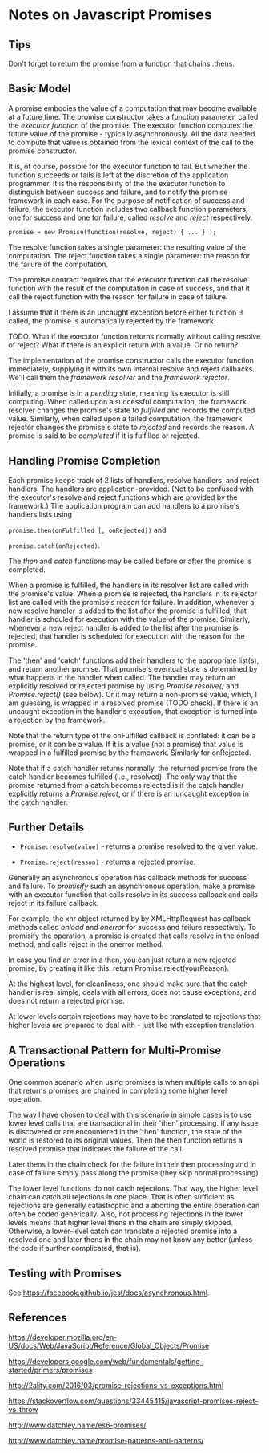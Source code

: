 
# Notes on Javascript Promises

## Tips

Don't forget to return the promise from a function that chains .thens.

## Basic Model

A promise embodies the value of a computation that may become available
at a future time. The promise constructor takes a function parameter,
called the _executor function_ of the promise. The executor function 
computes the future value of the promise - typically asynchronously.
All the data needed to compute that value is obtained from the lexical
context of the call to the promise constructor.

It is, of course, possible for the executor function to fail. But whether the
function succeeds or fails is left at the discretion of the application
programmer. It is the responsibility of the the executor function to distinguish
between success and failure, and to notify the promise framework in each case.
For the purpose of notification of success and failure, the executor function
includes two callback function parameters, one for success and one for failure,
called _resolve_ and _reject_ respectively.

`promise = new Promise(function(resolve, reject) { ... } );`

The resolve function takes a single parameter: the resulting value of the 
computation. The reject function takes a single parameter: the reason for 
the failure of the computation.

The promise contract requires that the executor function call the resolve
function with the result of the computation in case of success, and that it
call the reject function with the reason for failure in case of failure.

I assume that if there is an uncaught exception before either function is
called, the promise is automatically rejected by the framework.

TODO. What if the executor function returns normally without calling 
resolve of reject? What if there is an explicit return with a value.
Or no return?

The implementation of the promise constructor calls the executor function
immediately, supplying it with its own internal resolve and reject callbacks.
We'll call them the _framework resolver_ and the _framework rejector_.

Initially, a promise is in a _pending_ state, meaning its executor is still
computing. When called upon a successful computation, the framework resolver
changes the promise's state to _fulfilled_ and records the computed value.
Similarly, when called upon a failed computation, the framework rejector changes
the promise's state to _rejected_ and records the reason.  A promise is said to
be _completed_ if it is fulfilled or rejected.

## Handling Promise Completion

Each promise keeps track of 2 lists of handlers, resolve handlers, and reject
handlers. The handlers are application-provided. (Not to be confused with the
executor's resolve and reject functions which are provided by the framework.)
The application program can add handlers to a promise's handlers lists using

`promise.then(onFulfilled [, onRejected])` and

`promise.catch(onRejected)`. 

The _then_ and _catch_ functions may be called before or after the promise is
completed. 

When a promise is fulfilled, the handlers in its resolver list are called with
the promise's value. When a promise is rejected, the handlers in its
rejector list are called with the promise's reason for failure. In addition,
whenever a new resolve handler is added to the list after the promise is
fulfilled, that handler is schduled for execution with the value of the promise.
Similarly, whenever a new reject handler is added to the list after the
promise is rejected, that handler is scheduled for execution with the reason for
the promise.

The 'then' and 'catch' functions add their handlers to the appropriate list(s), and
return another promise. That promise's eventual state is determined by what
happens in the handler when called. The handler may return an explicitly
resolved or rejected promise by using _Promise.resolve()_ and
_Promise.reject()_ (see below). Or it may return a non-promise value, which, I am guessing,
is wrapped in a resolved promise (TODO check). If there is an uncaught exception
in the handler's execution, that exception is turned into a rejection by the
framework.

Note that the return type of the onFulfilled callback is conflated: it can be a
promise, or it can be a value. If it is a value (not a promise) that value is
wrapped in a fulfilled promise by the framework. Similarly for onRejected.

Note that if a catch handler returns normally, the returned promise from the
catch handler becomes fulfilled (i.e., resolved). The only way that the promise
returned from a catch becomes rejected is if the catch handler explicitly
returns a _Promise.reject_, or if there is an iuncaught exception in the catch
handler.

## Further Details

- `Promise.resolve(value)` - returns a promise resolved to the given value.

- `Promise.reject(reason)` - returns a rejected promise.

Generally an asynchronous operation has callback methods for success and failure. 
To _promisify_ such an asynchronous operation, make a promise with an executor
function that calls resolve in its success callback and calls reject in its
failure callback.

For example, the xhr object returned by by XMLHttpRequest has callback methods
called _onload_ and _onerror_ for success and failure respectively. To promisify
the operation, a promise is created that calls resolve in the onload method, and
calls reject in the onerror method.

In case you find an error in a then, you can just return a new rejected promise,
by creating it like this: return Promise.reject(yourReason).

At the highest level, for cleanliness, one should make sure that the catch
handler is real simple, deals with all errors, does not cause exceptions, and
does not return a rejected promise.

At lower levels certain rejections may have to be translated to rejections
that higher levels are prepared to deal with - just like with exception 
translation.

## A Transactional Pattern for Multi-Promise Operations

One common scenario when using promises is when multiple calls to an api that
returns promises are chained in completing some higher level operation. 

The way I have chosen to deal with this scenario in simple cases is to use lower
level calls that are transactional in their 'then' processing. If any issue is
discovered or are encountered in the 'then' function, the state of the world is
restored to its original values. Then the then function returns a resolved
promise that indicates the failure of the call. 

Later thens in the chain check for the failure in their then processing and in
case of failure simply pass along the promise (they skip normal processing).

The lower level functions do not catch rejections. That way, the higher level
chain can catch all rejections in one place. That is often sufficient as
rejections are generally catastrophic and a aborting the entire operation can
often be coded generically. Also, not processing rejections in the lower levels
means that higher level thens in the chain are simply skipped. Otherwise, a
lower-level catch can translate a rejected promise into a resolved one and later
thens in the chain may not know any better (unless the code if surther
complicated, that is).

## Testing with Promises

See https://facebook.github.io/jest/docs/asynchronous.html.

## References

https://developer.mozilla.org/en-US/docs/Web/JavaScript/Reference/Global_Objects/Promise

https://developers.google.com/web/fundamentals/getting-started/primers/promises

http://2ality.com/2016/03/promise-rejections-vs-exceptions.html

https://stackoverflow.com/questions/33445415/javascript-promises-reject-vs-throw

http://www.datchley.name/es6-promises/

http://www.datchley.name/promise-patterns-anti-patterns/
